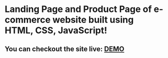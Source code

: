 # Landing Page and Product Page of e-commerce website built using HTML, CSS, JavaScript!

## You can checkout the site live: [DEMO](https://kreyson999.github.io/shopping_website/)
